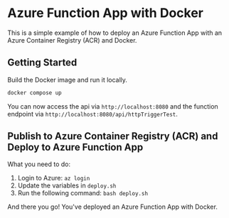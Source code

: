 # Azure Function App with Docker

This is a simple example of how to deploy an Azure Function App with an Azure Container Registry (ACR) and Docker.

## Getting Started

Build the Docker image and run it locally.

```bash
docker compose up
```

You can now access the api via `http://localhost:8080` and the function endpoint via `http://localhost:8080/api/httpTriggerTest`.

## Publish to Azure Container Registry (ACR) and Deploy to Azure Function App

What you need to do:

1. Login to Azure: `az login`
2. Update the variables in `deploy.sh`
3. Run the following command: `bash deploy.sh`

And there you go! You've deployed an Azure Function App with Docker.
